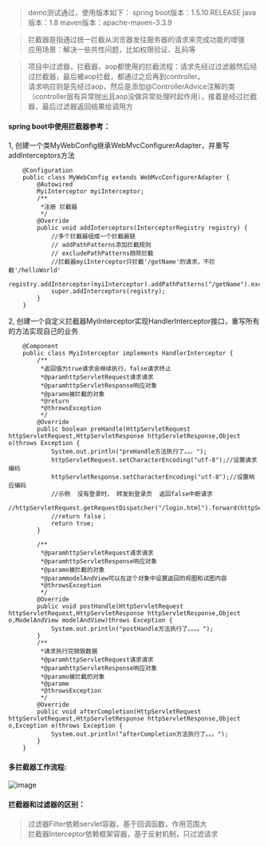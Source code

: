 

> demo测试通过，使用版本如下：
> spring boot版本：1.5.10.RELEASE
> java版本：1.8
> maven版本：apache-maven-3.3.9


> 拦截器是指通过统一拦截从浏览器发往服务器的请求来完成功能的增强   
> 应用场景：解决一些共性问题，比如权限验证、乱码等


> 项目中过滤器，拦截器，aop都使用的拦截流程：请求先经过过滤器然后经过拦截器，最后被aop拦截，都通过之后再到controller。       
请求响应则是先经过aop，然后是添加@ControllerAdvice注解的类（controller层有异常抛出且aop没做异常处理时起作用），接着是经过拦截器，最后过滤器返回结果给调用方

#### spring boot中使用拦截器参考：

1, 创建一个类MyWebConfig继承WebMvcConfigurerAdapter，并重写addInterceptors方法

```
    @Configuration
    public class MyWebConfig extends WebMvcConfigurerAdapter {
        @Autowired
        MyiInterceptor myiInterceptor;
        /**
         *注册 拦截器
         */
        @Override
        public void addInterceptors(InterceptorRegistry registry) {
            //多个拦截器组成一个拦截器链
            // addPathPatterns添加拦截规则
            // excludePathPatterns排除拦截
            //拦截器myiInterceptor只拦截'/getName'的请求，不拦截'/helloWorld'
            registry.addInterceptor(myiInterceptor).addPathPatterns("/getName").excludePathPatterns("/helloWorld");
            super.addInterceptors(registry);
        }
    }
```

2, 创建一个自定义拦截器MyiInterceptor实现HandlerInterceptor接口，重写所有的方法实现自己的业务

```
    @Component
    public class MyiInterceptor implements HandlerInterceptor {
        /**
         *返回值为true请求会继续执行，false请求终止
         *@paramhttpServletRequest请求请求
         *@paramhttpServletResponse响应对象
         *@paramo被拦截的对象
         *@return
         *@throwsException
         */
        @Override
        public boolean preHandle(HttpServletRequest httpServletRequest,HttpServletResponse httpServletResponse,Object o)throws Exception {
            System.out.println("preHandle方法执行了。。。");
            httpServletRequest.setCharacterEncoding("utf-8");//设置请求编码
            httpServletResponse.setCharacterEncoding("utf-8");//设置响应编码
            //示例  没有登录时， 转发到登录页  返回false中断请求
            //httpServletRequest.getRequestDispatcher("/login.html").forward(httpServletRequest,httpServletResponse);
            //return false；
            return true;
        }
        
        /**
         *@paramhttpServletRequest请求请求
         *@paramhttpServletResponse响应对象
         *@paramo被拦截的对象
         *@parammodelAndView可以在这个对象中设置返回的视图和试图内容
         *@throwsException
         */
        @Override
        public void postHandle(HttpServletRequest httpServletRequest,HttpServletResponse httpServletResponse,Object o,ModelAndView modelAndView)throws Exception {
            System.out.println("postHandle方法执行了。。。。");
        }
        /**
         *请求执行完销毁数据
         *@paramhttpServletRequest请求请求
         *@paramhttpServletResponse响应对象
         *@paramo被拦截的对象
         *@parame
         *@throwsException
         */
        @Override
        public void afterCompletion(HttpServletRequest httpServletRequest,HttpServletResponse httpServletResponse,Object o,Exception e)throws Exception {
            System.out.println("afterCompletion方法执行了。。。");
        }
    }
```

#### 多拦截器工作流程:

![image](https://upload-images.jianshu.io/upload_images/7030886-9b1fc235267b58d5.png?imageMogr2/auto-orient/)

#### 拦截器和过滤器的区别：

> 过滤器Filter依赖servlet容器，基于回调函数，作用范围大   
> 拦截器Interceptor依赖框架容器，基于反射机制，只过滤请求